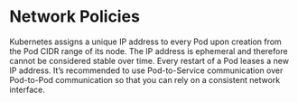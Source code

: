 # Network Policies 

Kubernetes assigns a unique IP address to every Pod upon creation from the Pod CIDR range of its node. The IP address is ephemeral and therefore cannot be considered stable over time. Every restart of a Pod leases a new IP address. It’s recommended to use Pod-to-Service communication over Pod-to-Pod communication so that you can rely on a consistent network interface.